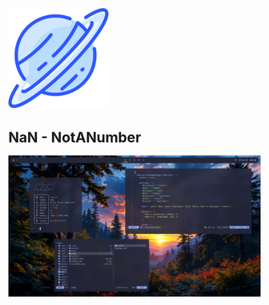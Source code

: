 <img src="./assets/readme/saturno.png" width="200px">

# NaN - NotANumber

<img src="./assets/readme/Rice.png" style="text-align:center;">
